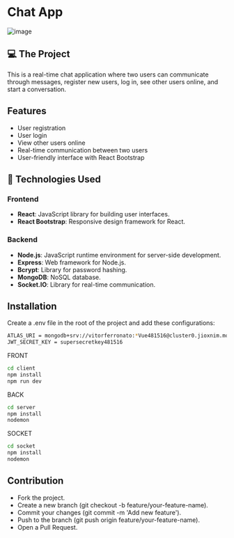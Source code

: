# Chat App

![image](https://github.com/VitorFerronato/chat-app/assets/94748997/9535a290-55f0-450a-85f5-9c10eb4f4105)


## 💻 The Project
This is a real-time chat application where two users can communicate through messages, register new users, log in, see other users online, and start a conversation.

## Features

- User registration
- User login
- View other users online
- Real-time communication between two users
- User-friendly interface with React Bootstrap

## 🚀 Technologies Used

### Frontend

- **React**: JavaScript library for building user interfaces.
- **React Bootstrap**: Responsive design framework for React.

### Backend

- **Node.js**: JavaScript runtime environment for server-side development.
- **Express**: Web framework for Node.js.
- **Bcrypt**: Library for password hashing.
- **MongoDB**: NoSQL database.
- **Socket.IO**: Library for real-time communication.

## Installation
Create a .env file in the root of the project and add these configurations:
```bash
ATLAS_URI = mongodb+srv://vitorferronato:*Vue481516@cluster0.jioxnim.mongodb.net/chat-app?retryWrites=true&w=majority&appName=Cluster0
JWT_SECRET_KEY = supersecretkey481516
```

FRONT
```bash
cd client
npm install
npm run dev
```

BACK
```bash
cd server
npm install
nodemon
```

SOCKET
```bash
cd socket
npm install
nodemon
```

## Contribution
- Fork the project.
- Create a new branch (git checkout -b feature/your-feature-name).
- Commit your changes (git commit -m 'Add new feature').
- Push to the branch (git push origin feature/your-feature-name).
- Open a Pull Request.
